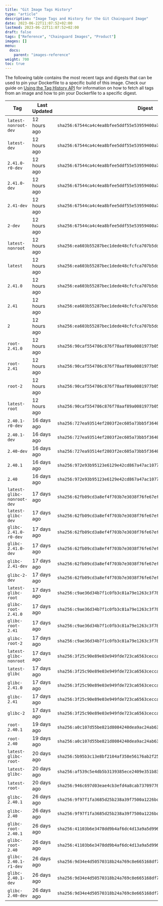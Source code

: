 ```yaml
---
title: "Git Image Tags History"
type: "article"
description: "Image Tags and History for the Git Chainguard Image"
date: 2023-06-22T11:07:52+02:00
lastmod: 2023-06-22T11:07:52+02:00
draft: false
tags: ["Reference", "Chainguard Images", "Product"]
images: []
menu:
  docs:
    parent: "images-reference"
weight: 700
toc: true
---
```


The following table contains the most recent tags and digests that can be used to pin your Dockerfile to a specific build of this image. Check our guide on [Using the Tag History API](/chainguard/chainguard-images/using-the-tag-history-api/) for information on how to fetch all tags from an image and how to pin your Dockerfile to a specific digest.

| Tag                        | Last Updated | Digest                                                                    |
|----------------------------|--------------|---------------------------------------------------------------------------|
| `latest-nonroot-dev`       | 12 hours ago | `sha256:67544ca4c4ea8bfee5ddf55e53959400a7443c304353994d9073dc0ecdb99d67` |
| `latest-dev`               | 12 hours ago | `sha256:67544ca4c4ea8bfee5ddf55e53959400a7443c304353994d9073dc0ecdb99d67` |
| `2.41.0-r0-dev`            | 12 hours ago | `sha256:67544ca4c4ea8bfee5ddf55e53959400a7443c304353994d9073dc0ecdb99d67` |
| `2.41.0-dev`               | 12 hours ago | `sha256:67544ca4c4ea8bfee5ddf55e53959400a7443c304353994d9073dc0ecdb99d67` |
| `2.41-dev`                 | 12 hours ago | `sha256:67544ca4c4ea8bfee5ddf55e53959400a7443c304353994d9073dc0ecdb99d67` |
| `2-dev`                    | 12 hours ago | `sha256:67544ca4c4ea8bfee5ddf55e53959400a7443c304353994d9073dc0ecdb99d67` |
| `latest-nonroot`           | 12 hours ago | `sha256:ea603b55287bec1dede48cfcfca707b5dde290e41b0c2c22c62d20004ddb60b1` |
| `latest`                   | 12 hours ago | `sha256:ea603b55287bec1dede48cfcfca707b5dde290e41b0c2c22c62d20004ddb60b1` |
| `2.41.0`                   | 12 hours ago | `sha256:ea603b55287bec1dede48cfcfca707b5dde290e41b0c2c22c62d20004ddb60b1` |
| `2.41`                     | 12 hours ago | `sha256:ea603b55287bec1dede48cfcfca707b5dde290e41b0c2c22c62d20004ddb60b1` |
| `2`                        | 12 hours ago | `sha256:ea603b55287bec1dede48cfcfca707b5dde290e41b0c2c22c62d20004ddb60b1` |
| `root-2.41.0`              | 12 hours ago | `sha256:90caf554786c876f78aaf89a0081977b058a4fc39f75afb51a75129147f794c4` |
| `root-2.41`                | 12 hours ago | `sha256:90caf554786c876f78aaf89a0081977b058a4fc39f75afb51a75129147f794c4` |
| `root-2`                   | 12 hours ago | `sha256:90caf554786c876f78aaf89a0081977b058a4fc39f75afb51a75129147f794c4` |
| `latest-root`              | 12 hours ago | `sha256:90caf554786c876f78aaf89a0081977b058a4fc39f75afb51a75129147f794c4` |
| `2.40.1-r0-dev`            | 16 days ago  | `sha256:727ea93514ef2803f2ec605a73bb5f3640c96de9743afc422cf473020d464c61` |
| `2.40.1-dev`               | 16 days ago  | `sha256:727ea93514ef2803f2ec605a73bb5f3640c96de9743afc422cf473020d464c61` |
| `2.40-dev`                 | 16 days ago  | `sha256:727ea93514ef2803f2ec605a73bb5f3640c96de9743afc422cf473020d464c61` |
| `2.40.1`                   | 16 days ago  | `sha256:972e93b95123e6129e42cd867a47ac10774c707e3a5ac45d44822b1d3114c4b6` |
| `2.40`                     | 16 days ago  | `sha256:972e93b95123e6129e42cd867a47ac10774c707e3a5ac45d44822b1d3114c4b6` |
| `latest-glibc-nonroot-dev` | 17 days ago  | `sha256:62fb09cd3a8ef4f703b7e3038f76fe67ef78d7f4f496ed226cb4bb920d2251b3` |
| `latest-glibc-dev`         | 17 days ago  | `sha256:62fb09cd3a8ef4f703b7e3038f76fe67ef78d7f4f496ed226cb4bb920d2251b3` |
| `glibc-2.41.0-r0-dev`      | 17 days ago  | `sha256:62fb09cd3a8ef4f703b7e3038f76fe67ef78d7f4f496ed226cb4bb920d2251b3` |
| `glibc-2.41.0-dev`         | 17 days ago  | `sha256:62fb09cd3a8ef4f703b7e3038f76fe67ef78d7f4f496ed226cb4bb920d2251b3` |
| `glibc-2.41-dev`           | 17 days ago  | `sha256:62fb09cd3a8ef4f703b7e3038f76fe67ef78d7f4f496ed226cb4bb920d2251b3` |
| `glibc-2-dev`              | 17 days ago  | `sha256:62fb09cd3a8ef4f703b7e3038f76fe67ef78d7f4f496ed226cb4bb920d2251b3` |
| `latest-glibc-root`        | 17 days ago  | `sha256:c9ae36d34b7f1c0fb3c81a79e1263c3f7848f1f73414c4630a9b7f093456224a` |
| `glibc-root-2.41.0`        | 17 days ago  | `sha256:c9ae36d34b7f1c0fb3c81a79e1263c3f7848f1f73414c4630a9b7f093456224a` |
| `glibc-root-2.41`          | 17 days ago  | `sha256:c9ae36d34b7f1c0fb3c81a79e1263c3f7848f1f73414c4630a9b7f093456224a` |
| `glibc-root-2`             | 17 days ago  | `sha256:c9ae36d34b7f1c0fb3c81a79e1263c3f7848f1f73414c4630a9b7f093456224a` |
| `latest-glibc-nonroot`     | 17 days ago  | `sha256:3f25c90e89e03e949fde723ca6563ceccad1c6a49d3e480f55c65ec10cb7124f` |
| `latest-glibc`             | 17 days ago  | `sha256:3f25c90e89e03e949fde723ca6563ceccad1c6a49d3e480f55c65ec10cb7124f` |
| `glibc-2.41.0`             | 17 days ago  | `sha256:3f25c90e89e03e949fde723ca6563ceccad1c6a49d3e480f55c65ec10cb7124f` |
| `glibc-2.41`               | 17 days ago  | `sha256:3f25c90e89e03e949fde723ca6563ceccad1c6a49d3e480f55c65ec10cb7124f` |
| `glibc-2`                  | 17 days ago  | `sha256:3f25c90e89e03e949fde723ca6563ceccad1c6a49d3e480f55c65ec10cb7124f` |
| `root-2.40.1`              | 19 days ago  | `sha256:a0c107d55be821d8084240dea9ac24ab6306c4eb047f03ee77a09cfd9d94dd93` |
| `root-2.40`                | 19 days ago  | `sha256:a0c107d55be821d8084240dea9ac24ab6306c4eb047f03ee77a09cfd9d94dd93` |
| `latest-glibc-root-`       | 20 days ago  | `sha256:5b95b3c13e8bf2104af358e56176ab2f25a65ed4784d2f994433d2b4f2c4568a` |
| `latest-glibc-`            | 20 days ago  | `sha256:af539c5e4db5b3139385ece2409e351b8324205892a063c391fcf234be32f4a5` |
| `latest-root-`             | 20 days ago  | `sha256:946c697d03eae4cb3efd4a8cab73709776c5e2494aae675612a17a87f0e220e1` |
| `glibc-2.40.1`             | 26 days ago  | `sha256:9f97f1fa3685d25b238a39f7500a1226bc3cb6e8d9db0f4918b962637e20d1bb` |
| `glibc-2.40`               | 26 days ago  | `sha256:9f97f1fa3685d25b238a39f7500a1226bc3cb6e8d9db0f4918b962637e20d1bb` |
| `glibc-root-2.40.1`        | 26 days ago  | `sha256:41103b6e3478dd9b4af6dc4d13a9a5d9964ae7623db123d381474b33577bbae3` |
| `glibc-root-2.40`          | 26 days ago  | `sha256:41103b6e3478dd9b4af6dc4d13a9a5d9964ae7623db123d381474b33577bbae3` |
| `glibc-2.40.1-r1-dev`      | 26 days ago  | `sha256:9d34e4d50570318b24a769c8e665168df7d6224724c0020365ce8c864103d85f` |
| `glibc-2.40.1-dev`         | 26 days ago  | `sha256:9d34e4d50570318b24a769c8e665168df7d6224724c0020365ce8c864103d85f` |
| `glibc-2.40-dev`           | 26 days ago  | `sha256:9d34e4d50570318b24a769c8e665168df7d6224724c0020365ce8c864103d85f` |
